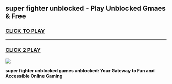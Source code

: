 
## super fighter unblocked - Play Unblocked Gmaes & Free
<h3>
<a href="https://news.freeplayer.one?title=super_fighter_unblocked&ref=16F">CLICK TO PLAY</a></h3>
<hr>

<h3>
<a href="https://news.freeplayer.one?title=super_fighter_unblocked&ref=16F">CLICK 2 PLAY</a>
  
</h3>

<a href="https://news.freeplayer.one?title=super_fighter_unblocked&ref=16F/"><img src="https://clearcache.store/games.png"></a>


**super fighter unblocked games unblocked: Your Gateway to Fun and Accessible Online Gaming**
